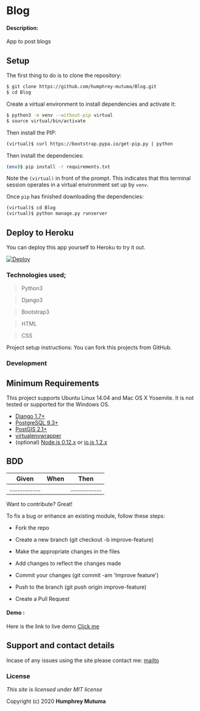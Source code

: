 # Blog

#### Description:
App to post blogs


## Setup

The first thing to do is to clone the repository:

```sh
$ git clone https://github.com/humphrey-mutuma/Blog.git
$ cd Blog
```

Create a virtual environment to install dependencies and activate it:

```sh
$ python3 -m venv --without-pip virtual
$ source virtual/bin/activate
```
Then install the PIP:
```sh
(virtual)$ curl https://bootstrap.pypa.io/get-pip.py | python
```

Then install the dependencies:

```sh
(env)$ pip install -r requirements.txt
```
Note the `(virtual)` in front of the prompt. This indicates that this terminal
session operates in a virtual environment set up by `venv`.

Once `pip` has finished downloading the dependencies:
```sh
(virtual)$ cd Blog
(virtual)$ python manage.py runserver
```

## Deploy to Heroku

You can deploy this app yourself to Heroku to try it out.

[![Deploy](https://www.herokucdn.com/deploy/button.png)](https://heroku.com/)


### Technologies used;
> Python3

> Django3

>Bootstrap3

>HTML

>CSS

Project setup instructions: You can fork this projects from GitHub.
 ### Development


## Minimum Requirements
This project supports Ubuntu Linux 14.04 and Mac OS X Yosemite. It is not tested or supported for the Windows OS.

- [Django 1.7+](https://www.djangoproject.com/)
- [PostgreSQL 9.3+](http://www.postgresql.org/)
- [PostGIS 2.1+](http://postgis.net/)
- [virtualenvwrapper](http://virtualenvwrapper.readthedocs.org/en/latest/)
- (optional) [Node.js 0.12.x](http://nodejs.org/) or [io.js 1.2.x](https://iojs.org/en/index.html)


## BDD

|Given | When | Then|
|------|-----------|-------|
|...................| |................... | ...................|


Want to contribute? Great!

To fix a bug or enhance an existing module, follow these steps:

- Fork the repo

- Create a new branch (git checkout -b improve-feature)

- Make the appropriate changes in the files

- Add changes to reflect the changes made

- Commit your changes (git commit -am 'Improve feature')

- Push to the branch (git push origin improve-feature)

- Create a Pull Request

#### Demo : 
Here is the link to live demo [Click me](https://tribune-blog1.herokuapp.com/)

## Support and contact details
Incase of any issues using the site please contact me: [mailto](mailto:humphreymutuma01@gmail.com)


### License
*This site is licensed under MIT license*

Copyright (c) 2020 **Humphrey Mutuma**
